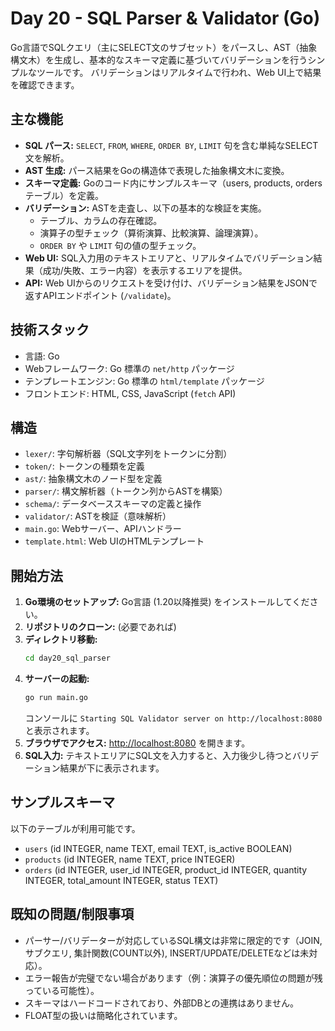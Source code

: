 # Day 20 - SQL Parser & Validator (Go)

Go言語でSQLクエリ（主にSELECT文のサブセット）をパースし、AST（抽象構文木）を生成し、基本的なスキーマ定義に基づいてバリデーションを行うシンプルなツールです。
バリデーションはリアルタイムで行われ、Web UI上で結果を確認できます。

## 主な機能

- **SQL パース:** `SELECT`, `FROM`, `WHERE`, `ORDER BY`, `LIMIT` 句を含む単純なSELECT文を解析。
- **AST 生成:** パース結果をGoの構造体で表現した抽象構文木に変換。
- **スキーマ定義:** Goのコード内にサンプルスキーマ（users, products, orders テーブル）を定義。
- **バリデーション:** ASTを走査し、以下の基本的な検証を実施。
    - テーブル、カラムの存在確認。
    - 演算子の型チェック（算術演算、比較演算、論理演算）。
    - `ORDER BY` や `LIMIT` 句の値の型チェック。
- **Web UI:** SQL入力用のテキストエリアと、リアルタイムでバリデーション結果（成功/失敗、エラー内容）を表示するエリアを提供。
- **API:** Web UIからのリクエストを受け付け、バリデーション結果をJSONで返すAPIエンドポイント (`/validate`)。

## 技術スタック

- 言語: Go
- Webフレームワーク: Go 標準の `net/http` パッケージ
- テンプレートエンジン: Go 標準の `html/template` パッケージ
- フロントエンド: HTML, CSS, JavaScript (`fetch` API)

## 構造

- `lexer/`: 字句解析器（SQL文字列をトークンに分割）
- `token/`: トークンの種類を定義
- `ast/`: 抽象構文木のノード型を定義
- `parser/`: 構文解析器（トークン列からASTを構築）
- `schema/`: データベーススキーマの定義と操作
- `validator/`: ASTを検証（意味解析）
- `main.go`: Webサーバー、APIハンドラー
- `template.html`: Web UIのHTMLテンプレート

## 開始方法

1. **Go環境のセットアップ:** Go言語 (1.20以降推奨) をインストールしてください。
2. **リポジトリのクローン:** (必要であれば)
3. **ディレクトリ移動:**
   ```bash
   cd day20_sql_parser
   ```
4. **サーバーの起動:**
   ```bash
   go run main.go
   ```
   コンソールに `Starting SQL Validator server on http://localhost:8080` と表示されます。
5. **ブラウザでアクセス:**
   [http://localhost:8080](http://localhost:8080) を開きます。
6. **SQL入力:**
   テキストエリアにSQL文を入力すると、入力後少し待つとバリデーション結果が下に表示されます。

## サンプルスキーマ

以下のテーブルが利用可能です。

- `users` (id INTEGER, name TEXT, email TEXT, is_active BOOLEAN)
- `products` (id INTEGER, name TEXT, price INTEGER)
- `orders` (id INTEGER, user_id INTEGER, product_id INTEGER, quantity INTEGER, total_amount INTEGER, status TEXT)

## 既知の問題/制限事項

- パーサー/バリデーターが対応しているSQL構文は非常に限定的です（JOIN, サブクエリ, 集計関数(COUNT以外), INSERT/UPDATE/DELETEなどは未対応）。
- エラー報告が完璧でない場合があります（例：演算子の優先順位の問題が残っている可能性）。
- スキーマはハードコードされており、外部DBとの連携はありません。
- FLOAT型の扱いは簡略化されています。
